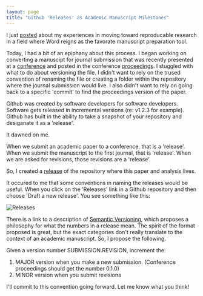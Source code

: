 ```yaml
---
layout: page
title: "Github 'Releases' as Academic Manuscript Milestones"
---
```


I just [posted](http://mindymallory.github.io/2016/01/21/my-reproducable-workflow.html) about my experiences in moving toward reproducable research in a field where Word reigns as the favorate manuscript preparation tool. 

Today, I had a bit of an epiphany about this process. I began working on converting a manuscipt for journal submission that was recently presented at a [conference](http://www.farmdoc.illinois.edu/nccc134/) and posted in the conference [proceedings](http://www.farmdoc.illinois.edu/nccc134/Year_search.asp?Type=Year&Year=2015). I stuggled with what to do about versioning the file. I didn't want to rely on the trused convention of renaming the file or creating a folder within the repository where the journal submission would live. I also didn't want to rely on going back to a specific 'commit' to find the proceedings version of the paper. 

Github was created by software developers for software developers. Software gets released in incremental versions (re: v1.2.3 for example). Github has built in the ability to take a snapshot of your repository and desiganate it as a 'release'. 

It dawned on me.

When we submit an academic paper to a conference, that is a 'release'. When we submit the manuscript to the first journal, that is 'release'. When we are asked for revisions, those revisions are a 'release'. 

So, I created a [release](https://github.com/mindymallory/BBOBAS/releases) of the repository where this paper and analysis lives. 

It occured to me that some conventions in naming the releases would be useful. When you click on the 'Releases' link in a Github repository and then choose 'Draft a new release'. You see something like this:   

![Releases]({{site.url}}/images/release.PNG)

There is a link to a description of [Semantic Versioning](http://semver.org/), which proposes a philosophy for what the numbers in a release mean. The spirit of the format proposed is great, but the exact categories don't really translate to the context of an academic manuscript. So, I propose the following. 

Given a version number SUBMISSION.REVISION, increment the: 
 
1. MAJOR version when you make a new submission. (Conference proceedings should get the number 0.1.0)
2. MINOR version when you submit revisions 

I'll commit to this convention going forward. Let me know what you think!

